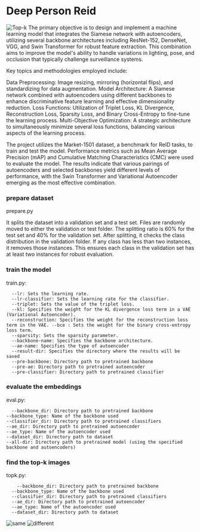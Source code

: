 # Deep Person Reid

![Top-k](./topkfinal.png)
The primary objective is to design and implement a machine learning model that integrates the Siamese network with autoencoders, utilizing several backbone architectures including ResNet-152, DenseNet, VGG, and Swin Transformer for robust feature extraction. This combination aims to improve the model's ability to handle variations in lighting, pose, and occlusion that typically challenge surveillance systems.

Key topics and methodologies employed include:

Data Preprocessing: Image resizing, mirroring (horizontal flips), and standardizing for data augmentation.
Model Architecture: A Siamese network combined with autoencoders using different backbones to enhance discriminative feature learning and effective dimensionality reduction.
Loss Functions: Utilization of Triplet Loss, KL Divergence, Reconstruction Loss, Sparsity Loss, and Binary Cross-Entropy to fine-tune the learning process.
Multi-Objective Optimization: A strategic architecture to simultaneously minimize several loss functions, balancing various aspects of the learning process.

The project utilizes the Market-1501 dataset, a benchmark for ReID tasks, to train and test the model. Performance metrics such as Mean Average Precision (mAP) and Cumulative Matching Characteristics (CMC) were used to evaluate the model. The results indicate that various pairings of autoencoders and selected backbones yield different levels of performance, with the Swin Transformer and Variational Autoencoder emerging as the most effective combination.



### prepare dataset
prepare.py

It splits the dataset into a validation set and a test set. Files are randomly moved to either the validation or test folder. The splitting ratio is 60% for the test set and 40% for the validation set. After splitting, it checks the class distribution in the validation folder. If any class has less than two instances, it removes those instances. This ensures each class in the validation set has at least two instances for robust evaluation.

### train the model
train.py:
```
  --lr: Sets the learning rate. 
  --lr-classifier: Sets the learning rate for the classifier. 
  --triplet: Sets the value of the triplet loss.
  --kl: Specifies the weight for the KL divergence loss term in a VAE (Variational Autoencoder). 
  --reconstruction: Specifies the weight for the reconstruction loss term in the VAE. --bce : Sets the weight for the binary cross-entropy loss term.
  --sparsity: Sets the sparsity parameter. 
  --backbone-name: Specifies the backbone architecture.
  --ae-name: Specifies the type of autoencoder 
  --result-dir: Specifies the directory where the results will be saved
  --pre-backbone: Directory path to pretrained backbone
  --pre-ae: Directory path to pretrained autoencoder
  --pre-classifier: Directory path to pretrained classifier
```


### evaluate the embeddings
eval.py:
  ```
	--backbone_dir: Directory path to pretrained backbone 
  --backbone_type: Name of the backbone used
  --classifier_dir: Directory path to pretrained classifiers
  --ae_dir: Directory path to pretrained autoencoder
  --ae_type: Name of the autoencoder used
  --dataset_dir: Directory path to dataset 
  --all-dir: Directory path to pretrained model (using the specified backbone and autoencoders)
```
### find the top-k images
topk.py:
```
	--backbone_dir: Directory path to pretrained backbone 
  --backbone_type: Name of the backbone used
  --classifier_dir: Directory path to pretrained classifiers
  --ae_dir: Directory path to pretrained autoencoder
  --ae_type: Name of the autoencoder used
  --dataset_dir: Directory path to dataset
```


![same](./same.png)
![different](./diff.png)
